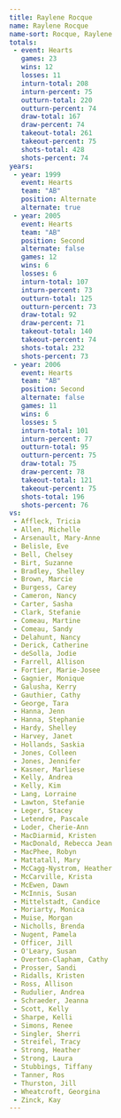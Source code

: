 ```yaml
---
title: Raylene Rocque
name: Raylene Rocque
name-sort: Rocque, Raylene
totals:
 - event: Hearts
   games: 23
   wins: 12
   losses: 11
   inturn-total: 208
   inturn-percent: 75
   outturn-total: 220
   outturn-percent: 74
   draw-total: 167
   draw-percent: 74
   takeout-total: 261
   takeout-percent: 75
   shots-total: 428
   shots-percent: 74
years:
 - year: 1999
   event: Hearts
   team: "AB"
   position: Alternate
   alternate: true
 - year: 2005
   event: Hearts
   team: "AB"
   position: Second
   alternate: false
   games: 12
   wins: 6
   losses: 6
   inturn-total: 107
   inturn-percent: 73
   outturn-total: 125
   outturn-percent: 73
   draw-total: 92
   draw-percent: 71
   takeout-total: 140
   takeout-percent: 74
   shots-total: 232
   shots-percent: 73
 - year: 2006
   event: Hearts
   team: "AB"
   position: Second
   alternate: false
   games: 11
   wins: 6
   losses: 5
   inturn-total: 101
   inturn-percent: 77
   outturn-total: 95
   outturn-percent: 75
   draw-total: 75
   draw-percent: 78
   takeout-total: 121
   takeout-percent: 75
   shots-total: 196
   shots-percent: 76
vs:
 - Affleck, Tricia
 - Allen, Michelle
 - Arsenault, Mary-Anne
 - Belisle, Eve
 - Bell, Chelsey
 - Birt, Suzanne
 - Bradley, Shelley
 - Brown, Marcie
 - Burgess, Carey
 - Cameron, Nancy
 - Carter, Sasha
 - Clark, Stefanie
 - Comeau, Martine
 - Comeau, Sandy
 - Delahunt, Nancy
 - Derick, Catherine
 - deSolla, Jodie
 - Farrell, Allison
 - Fortier, Marie-Josee
 - Gagnier, Monique
 - Galusha, Kerry
 - Gauthier, Cathy
 - George, Tara
 - Hanna, Jenn
 - Hanna, Stephanie
 - Hardy, Shelley
 - Harvey, Janet
 - Hollands, Saskia
 - Jones, Colleen
 - Jones, Jennifer
 - Kasner, Marliese
 - Kelly, Andrea
 - Kelly, Kim
 - Lang, Lorraine
 - Lawton, Stefanie
 - Leger, Stacey
 - Letendre, Pascale
 - Loder, Cherie-Ann
 - MacDiarmid, Kristen
 - MacDonald, Rebecca Jean
 - MacPhee, Robyn
 - Mattatall, Mary
 - McCagg-Nystrom, Heather
 - McCarville, Krista
 - McEwen, Dawn
 - McInnis, Susan
 - Mittelstadt, Candice
 - Moriarty, Monica
 - Muise, Morgan
 - Nicholls, Brenda
 - Nugent, Pamela
 - Officer, Jill
 - O'Leary, Susan
 - Overton-Clapham, Cathy
 - Prosser, Sandi
 - Ridalls, Kristen
 - Ross, Allison
 - Rudulier, Andrea
 - Schraeder, Jeanna
 - Scott, Kelly
 - Sharpe, Kelli
 - Simons, Renee
 - Singler, Sherri
 - Streifel, Tracy
 - Strong, Heather
 - Strong, Laura
 - Stubbings, Tiffany
 - Tanner, Ros
 - Thurston, Jill
 - Wheatcroft, Georgina
 - Zinck, Kay
---
```

